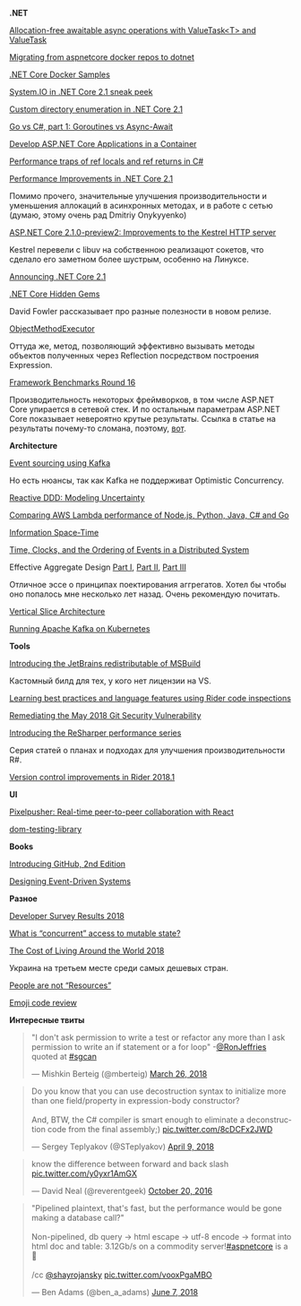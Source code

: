 **.NET**

[Allocation-free awaitable async operations with ValueTask&lt;T&gt; and ValueTask](https://github.com/dotnet/corefx/issues/27445)

[Migrating from aspnetcore docker repos to dotnet](https://github.com/aspnet/Announcements/issues/298)

[.NET Core Docker Samples](https://github.com/dotnet/dotnet-docker/blob/master/samples/README.md)

[System.IO in .NET Core 2.1 sneak peek](https://blogs.msdn.microsoft.com/jeremykuhne/2018/03/08/system-io-in-net-core-2-1-sneak-peek/)

[Custom directory enumeration in .NET Core 2.1](https://blogs.msdn.microsoft.com/jeremykuhne/2018/03/09/custom-directory-enumeration-in-net-core-2-1/)

[Go vs C#, part 1: Goroutines vs Async-Await](https://medium.com/@alexyakunin/go-vs-c-part-1-goroutines-vs-async-await-ac909c651c11)

[Develop ASP.NET Core Applications in a Container](https://github.com/dotnet/dotnet-docker/blob/master/samples/aspnetapp/aspnet-docker-dev-in-container.md)

[Performance traps of ref locals and ref returns in C#](https://blogs.msdn.microsoft.com/seteplia/2018/04/11/performance-traps-of-ref-locals-and-ref-returns-in-c/)

[Performance Improvements in .NET Core 2.1](https://blogs.msdn.microsoft.com/dotnet/2018/04/18/performance-improvements-in-net-core-2-1/)

Помимо прочего, значительные улучшения производительности и уменьшения аллокаций в асинхронных методах, и в работе с сетью (думаю, этому очень рад Dmitriy Onykyyenko)

[ASP.NET Core 2.1.0-preview2: Improvements to the Kestrel HTTP server](https://blogs.msdn.microsoft.com/webdev/2018/04/12/asp-net-core-2-1-0-preview2-improvements-to-the-kestrel-http-server/)

Kestrel перевели с libuv на собственною реализацют сокетов, что сделало его заметном более шустрым, особенно на Линуксе.

[Announcing .NET Core 2.1](https://blogs.msdn.microsoft.com/dotnet/2018/05/30/announcing-net-core-2-1/)

[.NET Core Hidden Gems](https://twitter.com/davidfowl/status/1004232622845804544)

David Fowler рассказывает про разные полезности в новом релизе.

[ObjectMethodExecutor](https://github.com/aspnet/Common/blob/ff87989d893b000aac1bfef0157c92be1f04f714/shared/Microsoft.Extensions.ObjectMethodExecutor.Sources/ObjectMethodExecutor.cs)

Оттуда же, метод, позволяющий эффективно вызывать методы объектов полученных через Reflection посредством построения Expression.

[Framework Benchmarks Round 16](https://www.techempower.com/blog/2018/06/06/framework-benchmarks-round-16/)

Производительность некоторых фреймворков, в том числе ASP.NET Core упирается в сетевой стек. И по остальным параметрам ASP.NET Core показывает невероятно крутые результаты. Ссылка в статье на результаты почему-то сломана, поэтому, [вот](https://www.techempower.com/benchmarks/#section=test&runid=aad43f39-48a2-460c-a363-99cd543a772a).

**Architecture**

[Event sourcing using Kafka](https://blog.softwaremill.com/event-sourcing-using-kafka-53dfd72ad45d)

Но есть нюансы, так как Kafka не поддерживат Optimistic Concurrency.

[Reactive DDD: Modeling Uncertainty](https://www.youtube.com/watch?v=MKLRXCiU5IE)

[Comparing AWS Lambda performance of Node.js, Python, Java, C# and Go](https://read.acloud.guru/comparing-aws-lambda-performance-of-node-js-python-java-c-and-go-29c1163c2581)

[Information Space-Time](https://thinkbeforecoding.com/post/2018/03/11/information-space-time)

[Time, Clocks, and the Ordering of Events in a Distributed System ](https://www.microsoft.com/en-us/research/uploads/prod/2016/12/Time-Clocks-and-the-Ordering-of-Events-in-a-Distributed-System.pdf)

Effective Aggregate Design [Part I](https://vaughnvernon.co/wordpress/wp-content/uploads/2014/10/DDD_COMMUNITY_ESSAY_AGGREGATES_PART_1.pdf), [Part II](https://vaughnvernon.co/wordpress/wp-content/uploads/2014/10/DDD_COMMUNITY_ESSAY_AGGREGATES_PART_2.pdf), [Part III](https://vaughnvernon.co/wordpress/wp-content/uploads/2014/10/DDD_COMMUNITY_ESSAY_AGGREGATES_PART_3.pdf)

Отличное эссе о принципах поектирования аггрегатов. Хотел бы чтобы оно попалось мне несколько лет назад. Очень рекомендую почитать.

[Vertical Slice Architecture](https://jimmybogard.com/vertical-slice-architecture/)

[Running Apache Kafka on Kubernetes](https://www.confluent.io/online-talks/stateful-stateless-and-serverless-running-apache-kafka-on-kubernetes)

**Tools**

[Introducing the JetBrains redistributable of MSBuild](https://blog.jetbrains.com/dotnet/2018/04/13/introducing-jetbrains-redistributable-msbuild/)

Кастомный билд для тех, у кого нет лицензии на VS.

[Learning best practices and language features using Rider code inspections](https://blog.jetbrains.com/dotnet/2018/05/23/learning-best-practices-language-features-using-rider-code-inspections/)

[Remediating the May 2018 Git Security Vulnerability](https://blogs.msdn.microsoft.com/devops/2018/05/29/announcing-the-may-2018-git-security-vulnerability/)

[Introducing the ReSharper performance series](https://blog.jetbrains.com/dotnet/2018/05/28/introducing-resharper-performance-series/)

Серия статей о планах и подходах для улучшения производительности R#.

[Version control improvements in Rider 2018.1](https://blog.jetbrains.com/dotnet/2018/06/05/version-control-improvements-rider-2018-1/)

**UI**

[Pixelpusher: Real-time peer-to-peer collaboration with React](https://medium.com/@pvh/pixelpusher-real-time-peer-to-peer-collaboration-with-react-7c7bc8ecbf74)

[dom-testing-library](https://github.com/kentcdodds/dom-testing-library)

**Books**

[Introducing GitHub, 2nd Edition](https://conferences.oreilly.com/oscon/oscon-or/public/content/introducing-github-2e)

[Designing Event-Driven Systems](https://www.confluent.io/designing-event-driven-systems)

**Разное**

[Developer Survey Results 2018](https://insights.stackoverflow.com/survey/2018/)

[What is “concurrent” access to mutable state?](https://proandroiddev.com/what-is-concurrent-access-to-mutable-state-f386e5cb8292)

[The Cost of Living Around the World 2018](https://www.movehub.com/blog/cost-of-living-worldwide-2018/)

Украина на третьем месте среди самых дешевых стран.

[People are not “Resources”](https://www.linkedin.com/pulse/people-resources-bogdan-vulcan/)

[Emoji code review](http://dawehner.github.io/github,/code/review/2017/09/08/emoji-code-review.html)

**Интересные твиты**

<blockquote class="twitter-tweet" data-lang="en"><p lang="en" dir="ltr">&quot;I don&#39;t ask permission to write a test or refactor any more than I ask permission to write an if statement or a for loop&quot; -<a href="https://twitter.com/RonJeffries?ref_src=twsrc%5Etfw">@RonJeffries</a> quoted at <a href="https://twitter.com/hashtag/sgcan?src=hash&amp;ref_src=twsrc%5Etfw">#sgcan</a></p>&mdash; Mishkin Berteig (@mberteig) <a href="https://twitter.com/mberteig/status/978266962810765312?ref_src=twsrc%5Etfw">March 26, 2018</a></blockquote>

<blockquote class="twitter-tweet" data-lang="en"><p lang="en" dir="ltr">Do you know that you can use decostruction syntax to initialize more than one field/property in expression-body constructor?<br><br>And, BTW, the C# compiler is smart enough to eliminate a deconstruction code from the final assembly;) <a href="https://t.co/8cDCFx2JWD">pic.twitter.com/8cDCFx2JWD</a></p>&mdash; Sergey Teplyakov (@STeplyakov) <a href="https://twitter.com/STeplyakov/status/983206875582758912?ref_src=twsrc%5Etfw">April 9, 2018</a></blockquote>

<blockquote class="twitter-tweet" data-lang="en"><p lang="en" dir="ltr">know the difference between forward and back slash <a href="https://t.co/y0yxr1AmGX">pic.twitter.com/y0yxr1AmGX</a></p>&mdash; David Neal (@reverentgeek) <a href="https://twitter.com/reverentgeek/status/789135336437800960?ref_src=twsrc%5Etfw">October 20, 2016</a></blockquote>

<blockquote class="twitter-tweet" data-lang="en"><p lang="en" dir="ltr">&quot;Pipelined plaintext, that&#39;s fast, but the performance would be gone making a database call?&quot;<br><br>Non-pipelined, db query -&gt; html escape -&gt; utf-8 encode -&gt; format into html doc and table: 3.12Gb/s on a commodity server!<a href="https://twitter.com/hashtag/aspnetcore?src=hash&amp;ref_src=twsrc%5Etfw">#aspnetcore</a> is a 🚀 <br><br>/cc <a href="https://twitter.com/shayrojansky?ref_src=twsrc%5Etfw">@shayrojansky</a> <a href="https://t.co/vooxPgaMBO">pic.twitter.com/vooxPgaMBO</a></p>&mdash; Ben Adams (@ben_a_adams) <a href="https://twitter.com/ben_a_adams/status/1004641789653995520?ref_src=twsrc%5Etfw">June 7, 2018</a></blockquote>

<script async src="https://platform.twitter.com/widgets.js" charset="utf-8"></script>